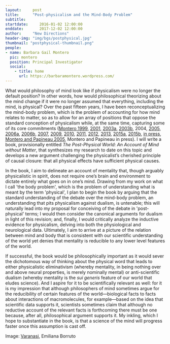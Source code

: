 ```yaml
---
layout:     post
title:      "Post-physicalism and the Mind-Body Problem"
subtitle:   
startdate:     2016-01-02 12:00:00
enddate:       2017-12-02 12:00:00
author:     "New Directions"
header-img: "img/bgs/postphysical.jpg"
thumbnail: "postphysical-thumbnail.png"
people:
- name: Barbara Gail Montero
  pic: montero
  position: Principal Investigator
  social:
    - title: home
      url: https://barbaramontero.wordpress.com/
---
```


What would philosophy of mind look like if physicalism were no longer the default position? In other words, how would philosophical theorizing about the mind change if it were no longer assumed that everything, including the mind, is physical? Over the past fifteen years, I have been reconceptualizing the mind-body problem, which is the problem of accounting for how mind relates to matter, so as to allow for an array of positions that oppose the standard conception of physicalism while, at the same time, capturing some of its core commitments ([Montero 1999](http://philpapers.org/rec/MONTBP), [2001](http://philpapers.org/rec/MONP), [2003a](http://philpapers.org/rec/MONVOC), [2003b](http://philpapers.org/rec/MONTED-2), 2004, [2005](http://philpapers.org/rec/MONRTM-3), [2006a](http://philpapers.org/rec/MONWDT), [2006b](http://philpapers.org/rec/MONPIA), [2007](http://philpapers.org/rec/MONPCB), [2009](http://philpapers.org/rec/MONWIT), [2010](http://philpapers.org/rec/MONARR), [2011](https://books.google.co.uk/books?id=FQTVtJWiaKkC), [2012](http://philpapers.org/rec/MONIP), [2013](http://philpapers.org/rec/MONMPI), [2015a](https://barbaramontero.wordpress.com/2013/07/26/philosophy-of-mind-in-nineteenth-century-german-philosophy/), [2015b](https://barbaramontero.wordpress.com/2014/07/12/russellian-physicalism/), [in press](https://barbaramontero.wordpress.com/2014/03/06/what-combination-problem/), [Montero and Papineau 2005](http://philpapers.org/rec/MONADO), Montero and Papineau in press). I will write a book, provisionally entitled _The Post-Physical World: An Account of Mind without Matter_, that synthesizes my research to date on this topic and develops a new argument challenging the physicalist’s cherished principle of causal closure: that all physical effects have sufficient physical causes.

In the book, I aim to delineate an account of mentality that, though arguably physicalistic in spirit, does not require one’s brain and environment to dictate entirely what goes on in one’s mind. Drawing from my work on what I call 'the body problem', which is the problem of understanding what is meant by the term 'physical', I plan to begin the book by arguing that the standard understanding of the debate over the mind-body problem, an understanding that pits physicalism against dualism, is untenable; this will naturally lead into my proposal for conceiving of the debate in 'post-physical' terms; I would then consider the canonical arguments for dualism in light of this revision; and, finally, I would critically analyze the inductive evidence for physicalism, delving into both the physiological and neurological data. Ultimately, I aim to arrive at a picture of the relation between mind and body that is consistent with our scientific understanding of the world yet denies that mentality is reducible to any lower level features of the world.

If successful, the book would be philosophically important as it would sever the dichotomous way of thinking about the physical word that leads to either physicalistic eliminativism (whereby mentality, in being nothing over and above neural properties, is merely nominally mental) or anti-scientific dualism (whereby mentality is the _sui generis_ feature of our world that eludes science). And I aspire for it to be scientifically relevant as well: for it is my impression that although philosophers of mind sometimes argue for the reducibility of certain features of the world—biological facts to facts about interactions of macromolecules, for example—based on the idea that scientific data supports it, scientists sometimes claim that although no reductive account of the relevant facts is forthcoming there must be one because, after all, philosophical argument supports it. My inkling, which I hope to substantiate in the book, is that a science of the mind will progress faster once this assumption is cast off.

<span class="caption text-muted">Image: <a href="https://www.flickr.com/photos/volacolvento/10358370604/" target="_blank">
Varanasi</a>, Emiliana Borruto</span>
